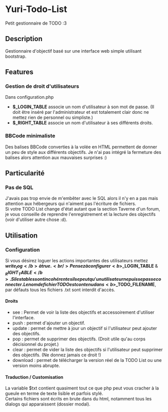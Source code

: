 # Yuri-Todo-List
Petit gestionnaire de TODO :3

## Description
Gestionnaire d'objectif basé sur une interface web simple utilisant bootstrap.
## Features
### Gestion de droit d'utilisateurs
Dans configuration.php
* <b>$_LOGIN_TABLE</b> associe un nom d'utilisateur à son mot de passe. (Il doit être inséré par l'administrateur et est totalement clair donc ne mettez rien de personnel ou simpliste.)
* <b>$_RIGHT_TABLE</b> associe un nom d'utilisateur à ses différents droits.

### BBCode minimaliste
Des balises BBCode converties à la volée en HTML permettent de donner un peu de style aux différents objectifs.
Je n'ai pas intégré la fermeture des balises alors attention aux mauvaises surprises :)

## Particularité
### Pas de SQL
J'avais pas trop envie de m'embêter avec le SQL alors il n'y en a pas mais attention aux hébergeurs qui n'aiment pas l'écriture de fichiers.<br/>
Si votre TODO List change d'état autant que la section Taverne d'un forum, je vous conseille de reprendre l'enregistrement et la lecture des objectifs (voir d'utiliser autre chose :d).

## Utilisation
### Configuration
Si vous désirez loguer les actions importantes des utilisateurs mettez <b>$write_log</b> à true.<br/>
Pensez à configurer <b>$_LOGIN_TABLE</b> & <b>$_RIGHT_TABLE</b>. Si les tables sont incohérentes il se peut qu'un utilisateur ne puisse pas se connecter.
Le nom de fichier TODO est contenu dans <b>$_TODO_FILENAME</b>, par défauts tous les fichiers .txt sont interdit d'accès.
#### Droits
* see : Permet de voir la liste des objectifs et accessoirement d'utiliser l'interface.
* push : permet d'ajouter un objectif.
* update : permet de mettre à jour un objectif si l'utilisateur peut ajouter des objectifs.
* pop : permet de supprimer des objectifs. (Droit utile qu'au corps décisionnel du projet.)
* clear : permet de vider la liste des objectifs si l'utilisateur peut supprimer des objectifs. (Ne donnez jamais ce droit !)
* download : permet de télécharger la version réel de la TODO List ou une version moins abrupte.
#### Traduction / Customisation
La variable $txt contient quasiment tout ce que php peut vous cracher à la gueule en terme de texte lisible et parfois stylé.<br/>
Certains fichiers sont écrits en brute dans du html, notamment tous les dialogs qui apparaissent (dossier modal).
